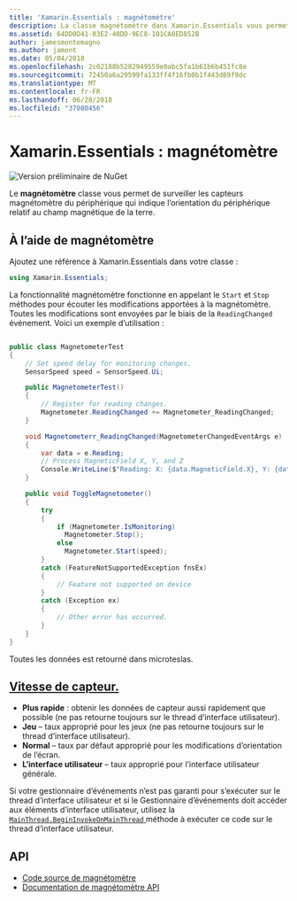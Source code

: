 ```yaml
---
title: 'Xamarin.Essentials : magnétomètre'
description: La classe magnétomètre dans Xamarin.Essentials vous permet d’analyser le capteur de magnétomètre du périphérique, ce qui indique l’orientation du périphérique relatif au champ magnétique de la terre.
ms.assetid: 64DD0D41-03E2-40DD-9EC8-101CA0ED852B
author: jamesmontemagno
ms.author: jamont
ms.date: 05/04/2018
ms.openlocfilehash: 2c02188b5282949559e0abc5fa1b61b6b451fc8e
ms.sourcegitcommit: 72450a6a29599fa133ff4f16fb0b1f443d89f9dc
ms.translationtype: MT
ms.contentlocale: fr-FR
ms.lasthandoff: 06/28/2018
ms.locfileid: "37080456"
---
```

# <a name="xamarinessentials-magnetometer"></a>Xamarin.Essentials : magnétomètre

![Version préliminaire de NuGet](~/media/shared/pre-release.png)

Le **magnétomètre** classe vous permet de surveiller les capteurs magnétomètre du périphérique qui indique l’orientation du périphérique relatif au champ magnétique de la terre.

## <a name="using-magnetometer"></a>À l’aide de magnétomètre

Ajoutez une référence à Xamarin.Essentials dans votre classe :

```csharp
using Xamarin.Essentials;
```

La fonctionnalité magnétomètre fonctionne en appelant le `Start` et `Stop` méthodes pour écouter les modifications apportées à la magnétomètre. Toutes les modifications sont envoyées par le biais de la `ReadingChanged` événement. Voici un exemple d’utilisation :

```csharp

public class MagnetometerTest
{
    // Set speed delay for monitoring changes.
    SensorSpeed speed = SensorSpeed.Ui;

    public MagnetometerTest()
    {
        // Register for reading changes.
        Magnetometer.ReadingChanged += Magnetometer_ReadingChanged;
    }

    void Magnetometerr_ReadingChanged(MagnetometerChangedEventArgs e)
    {
        var data = e.Reading;
        // Process MagneticField X, Y, and Z
        Console.WriteLine($"Reading: X: {data.MagneticField.X}, Y: {data.MagneticField.Y}, Z: {data.MagneticField.Z}");
    }

    public void ToggleMagnetometer()
    {
        try
        {
            if (Magnetometer.IsMonitoring)
              Magnetometer.Stop();
            else
              Magnetometer.Start(speed);
        }
        catch (FeatureNotSupportedException fnsEx)
        {
            // Feature not supported on device
        }
        catch (Exception ex)
        {
            // Other error has occurred.
        }
    }
}
```

Toutes les données est retourné dans microteslas.

## <a name="sensor-speedxrefxamarinessentialssensorspeed"></a>[Vitesse de capteur.](xref:Xamarin.Essentials.SensorSpeed)

- **Plus rapide** : obtenir les données de capteur aussi rapidement que possible (ne pas retourne toujours sur le thread d’interface utilisateur).
- **Jeu** – taux approprié pour les jeux (ne pas retourne toujours sur le thread d’interface utilisateur).
- **Normal** – taux par défaut approprié pour les modifications d’orientation de l’écran.
- **L’interface utilisateur** – taux approprié pour l’interface utilisateur générale.

Si votre gestionnaire d’événements n’est pas garanti pour s’exécuter sur le thread d’interface utilisateur et si le Gestionnaire d’événements doit accéder aux éléments d’interface utilisateur, utilisez la [ `MainThread.BeginInvokeOnMainThread` ](main-thread.md) méthode à exécuter ce code sur le thread d’interface utilisateur.

## <a name="api"></a>API

- [Code source de magnétomètre](https://github.com/xamarin/Essentials/tree/master/Xamarin.Essentials/Magnetometer)
- [Documentation de magnétomètre API](xref:Xamarin.Essentials.Magnetometer)
